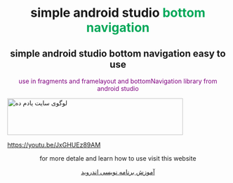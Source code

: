 <h1 style="text-align: center;">simple android studio <span style="color: #00a859;"><strong>bottom navigation</strong></span></h1>
<h2 style="text-align: center;">simple android studio bottom navigation easy to use</h2>
<p style="text-align: center;"><span style="color: #800080;">use in fragments and framelayout and bottomNavigation library from android studio</span></p>
<p style="text-align: center;"></p>
<p style="text-align: center;"></p>
<img class="size-full wp-image-267 aligncenter" src="https://yadamde.com/wp-content/uploads/2019/09/لوگوی-سایت-یادم-ده.png" alt="لوگوی سایت یادم ده" width="400" height="84" />

https://youtu.be/JxGHUEz89AM

<p style="text-align: center;">for more detale and learn how to use visit this website</p>

<p style="text-align: center;"><a href="https://yadamde.com">آموزش برنامه نویسی اندروید</a></p>
<p style="text-align: center;"></p>
<p style="text-align: center;"></p>
